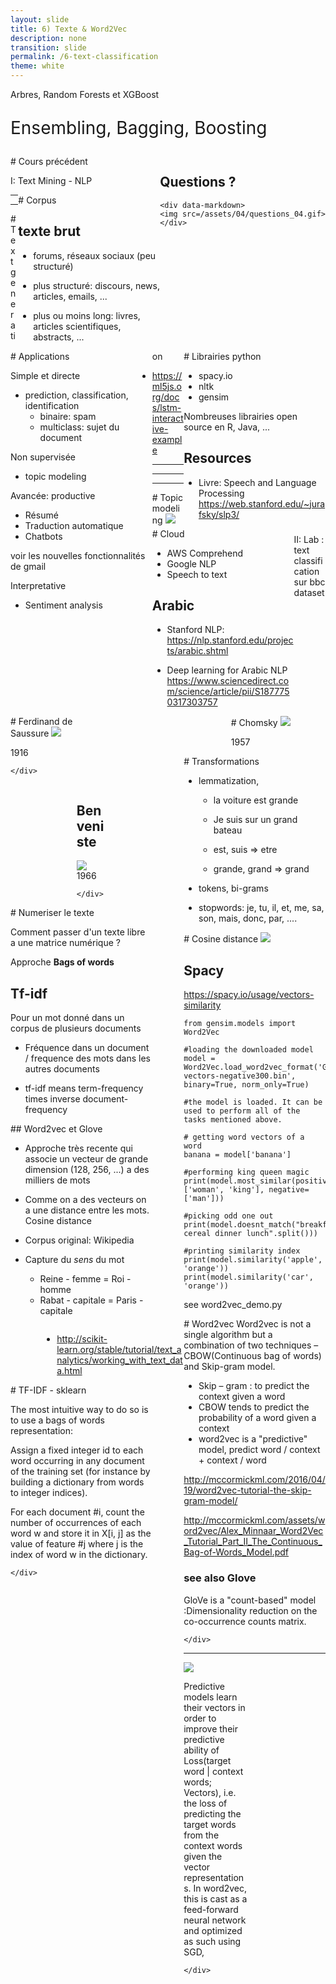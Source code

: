 ```yaml
---
layout: slide
title: 6) Texte & Word2Vec
description: none
transition: slide
permalink: /6-text-classification
theme: white
---
```



<section data-markdown>
<div class=centerbox>
<p class=top> Arbres, Random Forests et XGBoost</p>
<p style ='font-size:28px;'>Ensembling, Bagging, Boosting</p>
</div>
</section>

<section>
<div style='float:right;'>
    <h1>Questions ?</h1>

    <div data-markdown>
    <img src=/assets/04/questions_04.gif>
    </div>
</div>

<div data-markdown>
# Cours précédent

</div>
</section>

<section data-markdown>
<div class=centerbox>
<p class=top>
I: Text Mining - NLP
</p>
</div>
</section>


<section>
<div style='float:right; width:45%;  '>
    <div data-markdown>
# Corpus

## texte brut

* forums, réseaux sociaux (peu structuré)
* plus structuré: discours, news, articles, emails, ...
* plus ou moins long: livres, articles scientifiques, abstracts, ...

    </div>
</div>
<hr class='vline' />
<div style='float:left; width:45%;  '>
    <div data-markdown>
# Applications

Simple et directe

* prediction, classification, identification
    * binaire: spam
    * multiclass: sujet du document

Non supervisée

* topic modeling

Avancée: productive

* Résumé
* Traduction automatique
* Chatbots

voir les nouvelles fonctionnalités de gmail

Interpretative

*  Sentiment analysis

    </div>
</div>
</section>



<section>
<div style='float:right; width:45%;  '>
    <div data-markdown>
# Librairies python

* spacy.io
* nltk
* gensim



Nombreuses librairies open source en R, Java, ...

# Resources

* Livre: Speech and Language Processing https://web.stanford.edu/~jurafsky/slp3/

    </div>
</div>
<hr class='vline' />
<div style='float:left; width:45%;  '>
    <div data-markdown>
# Cloud

* AWS Comprehend
* Google NLP
* Speech to text

# Arabic

* Stanford NLP: https://nlp.stanford.edu/projects/arabic.shtml
* Deep learning for Arabic NLP https://www.sciencedirect.com/science/article/pii/S1877750317303757


    </div>
</div>
</section>


<section>

<div style='float:right; width:30%;  '>
    <div data-markdown>
# Chomsky
<img src=/assets/06/Syntactic_Structures_Noam_Chomsky_cover.jpg>

1957
    </div>
</div>


<div style='float:left; width:30%;  '>
    <div data-markdown>
# Ferdinand de Saussure
<img src=/assets/06/saussure.jpg>

1916

    </div>
</div>

<div style='float:right; width:30%;  '>
    <div data-markdown>

# Benveniste
<img src=/assets/06/Benveniste-Emile-Problemes-De-Linguistique-Generale-Livre-684848349_L.jpg>
1966

    </div>
</div>

</section>


<section data-markdown>
# Text generation

* https://ml5js.org/docs/lstm-interactive-example

</section>


<section>
<div style='float:right; width:45%;  '>
    <div data-markdown>
# Transformations

* lemmatization,

    * la voiture est grande
    * Je suis sur un grand bateau

    * est, suis => etre
    * grande, grand => grand


* tokens, bi-grams
* stopwords: je, tu, il, et, me, sa, son, mais, donc, par, ....


    </div>
</div>
<hr class='vline' />
<div style='float:left; width:45%;  '>
    <div data-markdown>
# Numeriser le texte

Comment passer d'un texte libre a une matrice numérique ?

Approche **Bags of words**

## Tf-idf

Pour un mot donné dans un corpus de plusieurs documents

* Fréquence dans un document / frequence des mots dans les autres documents

* tf-idf means term-frequency times inverse document-frequency

    </div>
</div>
</section>

<section>
<div style='float:right; width:45%;  '>
    <div data-markdown>
# Cosine distance
<img src=/assets/06/cosine_similarity.png>

# Spacy
https://spacy.io/usage/vectors-similarity

    from gensim.models import Word2Vec

    #loading the downloaded model
    model = Word2Vec.load_word2vec_format('GoogleNews-vectors-negative300.bin', binary=True, norm_only=True)

    #the model is loaded. It can be used to perform all of the tasks mentioned above.

    # getting word vectors of a word
    banana = model['banana']

    #performing king queen magic
    print(model.most_similar(positive=['woman', 'king'], negative=['man']))

    #picking odd one out
    print(model.doesnt_match("breakfast cereal dinner lunch".split()))

    #printing similarity index
    print(model.similarity('apple', 'orange'))
    print(model.similarity('car', 'orange'))

see word2vec_demo.py
    </div>
</div>
<hr class='vline' />
<div style='float:left; width:45%;  '>
    <div data-markdown>
## Word2vec et Glove

* Approche très recente qui associe un vecteur de grande dimension (128, 256, ...) a des milliers de mots

* Comme on a des vecteurs on a une distance entre les mots. Cosine distance

* Corpus original: Wikipedia

* Capture du *sens* du mot

    * Reine - femme = Roi - homme
    * Rabat - capitale = Paris - capitale




    </div>
</div>
</section>


<section>
<div style='float:right; width:45%;  '>
    <div data-markdown>
# Word2vec
Word2vec is not a single algorithm but a combination of two techniques – CBOW(Continuous bag of words) and Skip-gram model.

* Skip – gram : to predict the context given a word
* CBOW tends to predict the probability of a word given a context
* word2vec is a "predictive" model, predict word / context + context / word

http://mccormickml.com/2016/04/19/word2vec-tutorial-the-skip-gram-model/

http://mccormickml.com/assets/word2vec/Alex_Minnaar_Word2Vec_Tutorial_Part_II_The_Continuous_Bag-of-Words_Model.pdf

### see also Glove

GloVe is a "count-based" model :Dimensionality reduction on the co-occurrence counts matrix.

    </div>
</div>
<hr class='vline' />
<div style='float:left; width:45%;  '>
    <div data-markdown>
<img src=/assets/06/skip_gram_net_arch.png>

Predictive models learn their vectors in order to improve their predictive ability of Loss(target word | context words; Vectors), i.e. the loss of predicting the target words from the context words given the vector representations. In word2vec, this is cast as a feed-forward neural network and optimized as such using SGD,

    </div>
</div>
</section>




<section>
<div style='float:right; width:45%;  '>
    <div data-markdown>

* http://scikit-learn.org/stable/tutorial/text_analytics/working_with_text_data.html


    </div>
</div>
<hr class='vline' />
<div style='float:left; width:45%;  '>
    <div data-markdown>
# TF-IDF - sklearn

The most intuitive way to do so is to use a bags of words representation:

Assign a fixed integer id to each word occurring in any document of the training set (for instance by building a dictionary from words to integer indices).

For each document #i, count the number of occurrences of each word w and store it in X[i, j] as the value of feature #j where j is the index of word w in the dictionary.

    </div>
</div>
</section>


<section data-markdown>
# Topic modeling

<img src=/assets/06/lsa_decomposition_example_03.png>
</section>


<section data-markdown>
<div class=centerbox>
<p class=top>
II: Lab : text classification sur bbc dataset
</p>
</div>
</section>
